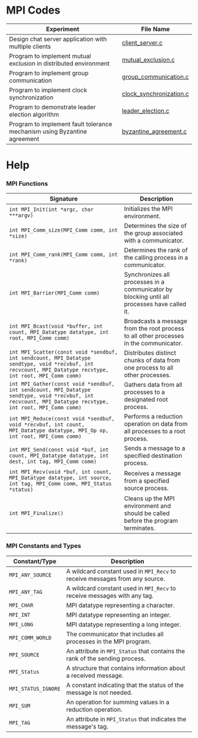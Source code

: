 # MPI Codes
| Experiment                                              | File Name                     |
|--------------------------------------------------------------|-------------------------------|
| Design chat server application with multiple clients         | [client_server.c](https://github.com/Vigneswar-A/PDS_PROGRAMS/blob/main/client_server.c)             |
| Program to implement mutual exclusion in distributed environment | [mutual_exclusion.c](https://github.com/Vigneswar-A/PDS_PROGRAMS/blob/main/mutual_exclusion.c)          |
| Program to implement group communication                     | [group_communication.c](https://github.com/Vigneswar-A/PDS_PROGRAMS/blob/main/group_communication.c)       |
| Program to implement clock synchronization                   | [clock_synchronization.c](https://github.com/Vigneswar-A/PDS_PROGRAMS/blob/main/clock_synchronization.c)     |
| Program to demonstrate leader election algorithm             | [leader_election.c](https://github.com/Vigneswar-A/PDS_PROGRAMS/blob/main/leader_election.c)           |
| Program to implement fault tolerance mechanism using Byzantine agreement | [byzantine_agreement.c](https://github.com/Vigneswar-A/PDS_PROGRAMS/blob/main/byzantine_agreement.c)       |

# Help
### MPI Functions

| Signature                         | Description                                                        |
|-----------------------------------|--------------------------------------------------------------------|
| `int MPI_Init(int *argc, char ***argv)` | Initializes the MPI environment.                                   |
| `int MPI_Comm_size(MPI_Comm comm, int *size)` | Determines the size of the group associated with a communicator.    |
| `int MPI_Comm_rank(MPI_Comm comm, int *rank)` | Determines the rank of the calling process in a communicator.       |
| `int MPI_Barrier(MPI_Comm comm)` | Synchronizes all processes in a communicator by blocking until all processes have called it. |
| `int MPI_Bcast(void *buffer, int count, MPI_Datatype datatype, int root, MPI_Comm comm)` | Broadcasts a message from the root process to all other processes in the communicator. |
| `int MPI_Scatter(const void *sendbuf, int sendcount, MPI_Datatype sendtype, void *recvbuf, int recvcount, MPI_Datatype recvtype, int root, MPI_Comm comm)` | Distributes distinct chunks of data from one process to all other processes. |
| `int MPI_Gather(const void *sendbuf, int sendcount, MPI_Datatype sendtype, void *recvbuf, int recvcount, MPI_Datatype recvtype, int root, MPI_Comm comm)` | Gathers data from all processes to a designated root process.        |
| `int MPI_Reduce(const void *sendbuf, void *recvbuf, int count, MPI_Datatype datatype, MPI_Op op, int root, MPI_Comm comm)` | Performs a reduction operation on data from all processes to a root process. |
| `int MPI_Send(const void *buf, int count, MPI_Datatype datatype, int dest, int tag, MPI_Comm comm)` | Sends a message to a specified destination process.                 |
| `int MPI_Recv(void *buf, int count, MPI_Datatype datatype, int source, int tag, MPI_Comm comm, MPI_Status *status)` | Receives a message from a specified source process.                |
| `int MPI_Finalize()`              | Cleans up the MPI environment and should be called before the program terminates. |

### MPI Constants and Types

| Constant/Type                     | Description                                                        |
|-----------------------------------|--------------------------------------------------------------------|
| `MPI_ANY_SOURCE`                  | A wildcard constant used in `MPI_Recv` to receive messages from any source. |
| `MPI_ANY_TAG`                     | A wildcard constant used in `MPI_Recv` to receive messages with any tag. |
| `MPI_CHAR`                        | MPI datatype representing a character.                             |
| `MPI_INT`                         | MPI datatype representing an integer.                              |
| `MPI_LONG`                        | MPI datatype representing a long integer.                          |
| `MPI_COMM_WORLD`                  | The communicator that includes all processes in the MPI program.   |
| `MPI_SOURCE`                      | An attribute in `MPI_Status` that contains the rank of the sending process. |
| `MPI_Status`                      | A structure that contains information about a received message.    |
| `MPI_STATUS_IGNORE`               | A constant indicating that the status of the message is not needed. |
| `MPI_SUM`                         | An operation for summing values in a reduction operation.          |
| `MPI_TAG`                         | An attribute in `MPI_Status` that indicates the message's tag.    |
